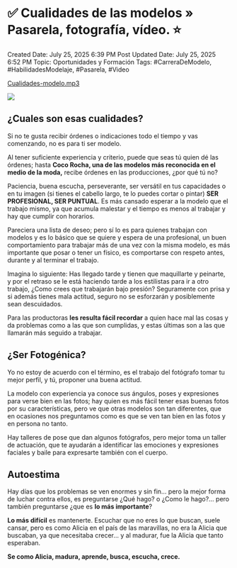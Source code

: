 # ✅ Cualidades de las modelos » Pasarela, fotografía, vídeo. ⭐️

Created Date: July 25, 2025 6:39 PM
Post Updated Date: July 25, 2025 6:52 PM
Topic: Oportunidades y Formación
Tags: #CarreraDeModelo, #HabilidadesModelaje, #Pasarela, #Video

[Cualidades-modelo.mp3](%E2%9C%85%20Cualidades%20de%20las%20modelos%20%C2%BB%20Pasarela,%20fotograf%C3%ADa%2023c5a94229d480db9b24d4c0c0070a93/Cualidades-modelo.mp3)

![](%E2%9C%85%20Cualidades%20de%20las%20modelos%20%C2%BB%20Pasarela,%20fotograf%C3%ADa%2023c5a94229d480db9b24d4c0c0070a93/james-price-335314-unsplash-2.jpg)

## ¿Cuales son esas cualidades?

Si no te gusta recibir órdenes o indicaciones todo el tiempo y vas comenzando, no es para ti ser modelo.

Al tener suficiente experiencia y criterio, puede que seas tú quien dé las órdenes; hasta **Coco Rocha, una de las modelos más reconocida en el medio de la moda,** recibe órdenes en las producciones, ¿por qué tú no?

Paciencia, buena escucha, perseverante, ser versátil en tus capacidades o en tu imagen (si tienes el cabello largo, te lo puedes cortar o pintar) **SER PROFESIONAL, SER PUNTUAL**. Es más cansado esperar a la modelo que el trabajo mismo, ya que acumula malestar y el tiempo es menos al trabajar y hay que cumplir con horarios.

Pareciera una lista de deseo; pero sí lo es para quienes trabajan con modelos y es lo básico que se quiere y espera de una profesional, un buen comportamiento para trabajar más de una vez con la misma modelo, es más importante que posar o tener un físico, es comportarse con respeto antes, durante y al terminar el trabajo.

Imagina lo siguiente: Has llegado tarde y tienen que maquillarte y peinarte, y por el retraso se le está haciendo tarde a los estilistas para ir a otro trabajo, ¿Como crees que trabajarán bajo presión? Seguramente con prisa y si además tienes mala actitud, seguro no se esforzarán y posiblemente sean descuidados.

Para las productoras **les resulta fácil recordar** a quien hace mal las cosas y da problemas como a las que son cumplidas, y estas últimas son a las que llamarán más seguido a trabajar.

## ¿Ser Fotogénica?

Yo no estoy de acuerdo con el término, es el trabajo del fotógrafo tomar tu mejor perfil, y tú, proponer una buena actitud.

La modelo con experiencia ya conoce sus ángulos, poses y expresiones para verse bien en las fotos; hay quien es más fácil tener esas buenas fotos por su características, pero ve que otras modelos son tan diferentes, que en ocasiones nos preguntamos como es que se ven tan bien en las fotos y en persona no tanto.

Hay talleres de pose que dan algunos fotógrafos, pero mejor toma un taller de actuación, que te ayudarán a identificar las emociones y expresiones faciales y baile para expresarte también con el cuerpo.

## Autoestima

Hay días que los problemas se ven enormes y sin fin… pero la mejor forma de luchar contra ellos, es preguntarse ¿Qué hago? o ¿Como le hago?… pero también preguntarse ¿que es **lo más importante**?

**Lo más difícil** es mantenerte. Escuchar que no eres lo que buscan, suele cansar, pero es como Alicia en el país de las maravillas, no era la Alicia que buscaban, ya que necesitaba crecer… y al madurar, fue la Alicia que tanto esperaban.

**Se como Alicia, madura, aprende, busca, escucha, crece.**